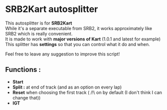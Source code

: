 # SRB2Kart autosplitter

This autosplitter is for **SRB2Kart**  
While it's a separate executable from SRB2, it works approximately like SRB2 which is really convenient.  
It is made to work with **major versions of Kart** (1.0.1 and latest for example)  
This splitter has **settings** so that you can control what it do and when.

Feel free to leave any suggestion to improve this script!

## Functions :

- **Start**
- **Split :** at end of track (and as an option on every lap)
- **Reset** when choosing the first track ( /!\ on by default (I don't think I can change that))
- **IGT**
